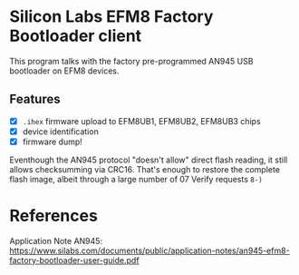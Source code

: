 # Silicon Labs EFM8 Factory Bootloader client

This program talks with the factory pre-programmed AN945 USB bootloader on EFM8 devices.

## Features ##

- [x] `.ihex` firmware upload to EFM8UB1, EFM8UB2, EFM8UB3 chips
- [x] device identification
- [x] firmware dump!

Eventhough the AN945 protocol "doesn't allow" direct flash reading, it still allows checksumming via CRC16. That's enough to restore the complete flash image, albeit through a large number of 07 Verify requests `8-)`

# References
Application Note AN945: https://www.silabs.com/documents/public/application-notes/an945-efm8-factory-bootloader-user-guide.pdf
